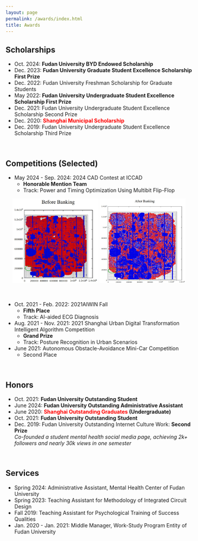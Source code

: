 ```yaml
---
layout: page
permalink: /awards/index.html
title: Awards
---
```


## Scholarships

- Oct. 2024:  **Fudan University BYD Endowed Scholarship** <br>
- Dec. 2023:  **Fudan University Graduate Student Excellence Scholarship First Prize** <br>
- Dec. 2022:  Fudan University Freshman Scholarship for Graduate Students <br>
- May 2022:  **Fudan University Undergraduate Student Excellence Scholarship First Prize** <br>
- Dec. 2021:  Fudan University Undergraduate Student Excellence Scholarship Second Prize<br>
- Dec. 2020:  <strong style="color: RED;">Shanghai Municipal Scholarship</strong> <br>
- Dec. 2019:  Fudan University Undergraduate Student Excellence Scholarship Third Prize<br>

<br>

## Competitions (Selected)

- May 2024 - Sep. 2024: 2024 CAD Contest at ICCAD 
  - **Honorable Mention Team**
  - Track: Power and Timing Optimization Using Multibit Flip-Flop


<p align="center">    
    <img src="/images/awards/before.jpg" alt="CAD 1" width="46%" style="object-fit: cover;"/> 
    <img src="/images/awards/after.jpg" alt="CAD 2" width="46%" style="object-fit: cover;"/> 
</p>


<br>

- Oct. 2021 - Feb. 2022: 2021AIWIN Fall
  - **Fifth Place**
  - Track: AI-aided ECG Diagnosis
- Aug. 2021 - Nov. 2021: 2021 Shanghai Urban Digital Transformation Intelligent Algorithm Competition
  - **Grand Prize**
  - Track: Posture Recognition in Urban Scenarios
- June 2021: Autonomous Obstacle-Avoidance Mini-Car Competition
  - Second Place



<br>

## Honors

- Oct. 2021:  **Fudan University Outstanding Student** <br>
- June 2024:  **Fudan University Outstanding Administrative Assistant** <br>
- June 2020:  **<font color='red'>Shanghai Outstanding Graduates</font> (Undergraduate)** <br>
- Oct. 2021:  **Fudan University Outstanding Student** <br>
- Dec. 2019:  Fudan University Outstanding Internet Culture Work: **Second Prize**<br>*Co-founded a student mental health social media page, achieving 2k+ followers and nearly 30k views in one semester*

<br>

## Services

- Spring 2024:  Administrative Assistant, Mental Health Center of Fudan University
- Spring 2023:  Teaching Assistant for Methodology of Integrated Circuit Design
- Fall 2019:  Teaching Assistant for Psychological Training of Success Qualities
- Jan. 2020 - Jan. 2021:  Middle Manager, Work-Study Program Entity of Fudan University

<br>
